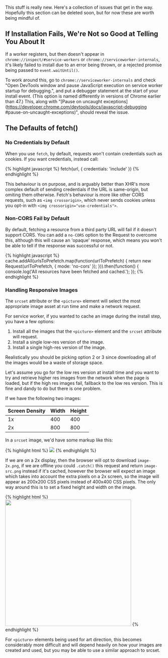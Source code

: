 


<p class="intro">This stuff is really new. Here's a collection of issues that 
	get in the way. Hopefully this section can be deleted soon, but for now 
	these are worth being mindful of.
</p>



## If Installation Fails, We're Not so Good at Telling You About It

If a worker registers, but then doesn't appear in `chrome://inspect/#service-workers` 
or `chrome://serviceworker-internals`, it's likely failed to
install due to an error being thrown, or a rejected promise being passed to
`event.waitUntil()`.

To work around this, go to `chrome://serviceworker-internals` and check "Open
DevTools window and pause JavaScript execution on service worker startup for
debugging.", and put a debugger statement at the start of your install event.
(This option is named differently in versions of Chrome earlier than 47.)
This, along with  "[Pause on uncaught exceptions](https://developer.chrome.com/devtools/docs/javascript-debugging
#pause-on-uncaught-exceptions)",  should reveal the issue.

## The Defaults of fetch()

### No Credentials by Default

When you use `fetch`, by default, requests won't contain credentials such as 
cookies. If you want credentials, instead call:

{% highlight javascript %}
fetch(url, {
  credentials: 'include'
})
{% endhighlight %}

This behaviour is on purpose, and is arguably better than XHR's more complex
default of sending credentials if the URL is same-origin, but omiting them
otherwise. Fetch's behaviour is more like other CORS requests, such as `<img
crossorigin>`, which never sends cookies unless you opt-in with `<img
crossorigin="use-credentials">`.

### Non-CORS Fail by Default

By default, fetching a resource from a third party URL will fail if it doesn't
support CORS. You can add a `no-CORS` option to the Request to overcome this,
although this will cause an 'opaque' response, which means you won't be able to
tell if the response was successful or not.

{% highlight javascript %}
cache.addAll(urlsToPrefetch.map(function(urlToPrefetch) {
  return new Request(urlToPrefetch, { mode: 'no-cors' });
})).then(function() {
  console.log('All resources have been fetched and cached.');
});
{% endhighlight %}

### Handling Responsive Images

The `srcset` attribute or the `<picture>` element will select the most
appropriate image asset at run time and make a network request.

For service worker, if you wanted to cache an image during the install step, you
have a few options:

1. Install all the images that the  `<picture>` element and the `srcset` 
   attribute will request.
2. Install a single low-res version of the image.
3. Install a single high-res version of the image.

Realistically you should be picking option 2 or 3 since downloading all of the
images would be a waste of storage space.

Let's assume you go for the low res version at install time and you want to try
and retrieve higher res images from the network when the page is loaded, but if
the high res images fail, fallback to the low res version. This is fine and
dandy to do but there is one problem.

If we have the following two images:

| Screen Density | Width | Height |
| -------------- | ----- | ------ |
| 1x             | 400   | 400    |
| 2x             | 800   | 800    |

In a `srcset` image, we'd have some markup like this:

{% highlight html %}
<img src="image-src.png" srcset="image-src.png 1x, image-2x.png 2x" />
{% endhighlight %}

If we are on a 2x display, then the browser will opt to download `image-2x.png`,
if we are offline you could `.catch()` this request and return `image-src.png`
instead if it's cached, however the browser will expect an image which takes
into account the extra pixels on a 2x screen, so the image will appear as
200x200 CSS pixels instead of 400x400 CSS pixels. The only way around this is to
set a fixed height and width on the image.

{% highlight html %}
<img src="image-src.png" srcset="image-src.png 1x, image-2x.png 2x"
style="width:400px; height: 400px;" />
{% endhighlight %}

For `<picture>` elements being used for art direction, this becomes considerably
more difficult and will depend heavily on how your images are created and used,
but you may be able to use a similar approach to srcset.



